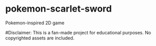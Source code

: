 # pokemon-scarlet-sword
Pokemon-inspired 2D game

#Disclaimer:
This is a fan-made project for educational purposes. No copyrighted assets are included.
